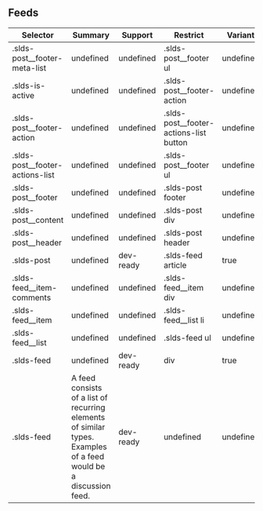 

## Feeds

| Selector | Summary | Support | Restrict | Variant |
|-------|-------|-------|-------|-------|
| .slds-post__footer-meta-list | undefined | undefined | .slds-post__footer ul | undefined |
| .slds-is-active | undefined | undefined | .slds-post__footer-action | undefined |
| .slds-post__footer-action | undefined | undefined | .slds-post__footer-actions-list button | undefined |
| .slds-post__footer-actions-list | undefined | undefined | .slds-post__footer ul | undefined |
| .slds-post__footer | undefined | undefined | .slds-post footer | undefined |
| .slds-post__content | undefined | undefined | .slds-post div | undefined |
| .slds-post__header | undefined | undefined | .slds-post header | undefined |
| .slds-post | undefined | dev-ready | .slds-feed article | true |
| .slds-feed__item-comments | undefined | undefined | .slds-feed__item div | undefined |
| .slds-feed__item | undefined | undefined | .slds-feed__list li | undefined |
| .slds-feed__list | undefined | undefined | .slds-feed ul | undefined |
| .slds-feed | undefined | dev-ready | div | true |
| .slds-feed | A feed consists of a list of recurring elements of similar types. Examples of a feed would be a discussion feed. | dev-ready | undefined | undefined |